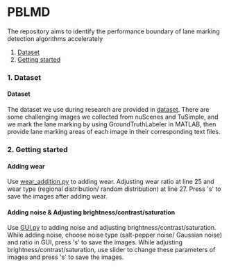 # PBLMD
The repository aims to identify the performance boundary of lane marking detection algorithms accelerately
1. [Dataset](#1-Dataset)
2. [Getting started](#2-getting-started)
### 1. Dataset
#### Dataset
The dataset we use during research are provided in [dataset](dataset). There are some challenging images we collected from nuScenes and TuSimple, and we mark the lane marking by using GroundTruthLabeler in MATLAB, then provide lane marking areas of each image in their corresponding text files.
### 2. Getting started
#### Adding wear
Use [wear_addition.py](wear_addition.py) to adding wear. Adjusting wear ratio at line 25 and wear type (regional distribution/ random distribution) at line 27. Press 's' to save the images after adding wear.
#### Adding noise & Adjusting brightness/contrast/saturation
Use [GUI.py](GUI.py) to adding noise and adjusting brightness/contrast/saturation. While adding noise, choose noise type (salt-pepper noise/ Gaussian noise) and ratio in GUI, press 's' to save the images. While adjusting brightness/contrast/saturation, use slider to change these parameters of images and press 's' to save the images.
